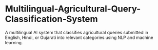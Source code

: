 # Multilingual-Agricultural-Query-Classification-System
A multilingual AI system that classifies agricultural queries submitted in English, Hindi, or Gujarati into relevant categories using NLP and machine learning.
